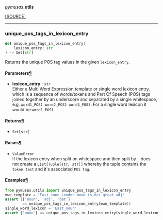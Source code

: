 <div className="source-div">
 <p><i>pymusas</i><strong>.utils</strong></p>
 <p><a className="sourcelink" href="https://github.com/UCREL/pymusas/blob/main/pymusas/utils.py">[SOURCE]</a></p>
</div>
<div></div>

---

<a id="pymusas.utils.unique_pos_tags_in_lexicon_entry"></a>

### unique\_pos\_tags\_in\_lexicon\_entry

```python
def unique_pos_tags_in_lexicon_entry(
    lexicon_entry: str
) -> Set[str]
```

Returns the unique POS tag values in the given `lexicon_entry`.

<h4 id="unique_pos_tags_in_lexicon_entry.parameters">Parameters<a className="headerlink" href="#unique_pos_tags_in_lexicon_entry.parameters" title="Permanent link">&para;</a></h4>


- __lexicon\_entry__ : `str` <br/>
    Either a Multi Word Expression template or single word lexicon entry,
    which is a sequence of words/tokens and Part Of Speech (POS) tags
    joined together by an underscore and separated by a single whitespace,
    e.g. `word1_POS1 word2_POS2 word3_POS3`. For a single word lexicon it
    would be `word1_POS1`.

<h4 id="unique_pos_tags_in_lexicon_entry.returns">Returns<a className="headerlink" href="#unique_pos_tags_in_lexicon_entry.returns" title="Permanent link">&para;</a></h4>


- `Set[str]` <br/>

<h4 id="unique_pos_tags_in_lexicon_entry.raises">Raises<a className="headerlink" href="#unique_pos_tags_in_lexicon_entry.raises" title="Permanent link">&para;</a></h4>


- `ValueError` <br/>
    If the lexicon entry when split on whitespace and then split by `_`
    does not create a `List[Tuple[str, str]]` whereby the tuple contains
    the `token text` and it's associated `POS tag`.

<h4 id="unique_pos_tags_in_lexicon_entry.examples">Examples<a className="headerlink" href="#unique_pos_tags_in_lexicon_entry.examples" title="Permanent link">&para;</a></h4>

``` python
from pymusas.utils import unique_pos_tags_in_lexicon_entry
mwe_template = 'East_noun London_noun is_det great_adj'
assert ({'noun', 'adj', 'det'}
        == unique_pos_tags_in_lexicon_entry(mwe_template))
single_word_lexicon = 'East_noun'
assert {'noun'} == unique_pos_tags_in_lexicon_entry(single_word_lexicon)
```

